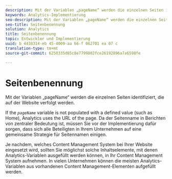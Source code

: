 ```yaml
---
description: Mit der Variablen „pageName“ werden die einzelnen Seiten identifiziert, die auf der Website verfolgt werden.
keywords: Analytics-Implementierung
seo-description: Mit der Variablen „pageName“ werden die einzelnen Seiten identifiziert, die auf der Website verfolgt werden.
seo-title: Seitenbenennung
solution: Analytics
title: Seitenbenennung
topic: Entwickler und Implementierung
uuid: b 4438314-eb 45-4009-aa 66-f 062701 ea 07 c
translation-type: tm+mt
source-git-commit: 6250335d05c8e7799802fce26192896a7a6598fe

---
```



# Seitenbenennung

Mit der Variablen „pageName“ werden die einzelnen Seiten identifiziert, die auf der Website verfolgt werden.

If the *`pageName`* variable is not populated with a defined value (such as Home), Analytics uses the URL of the page. Da der Seitenname in Berichten von zentraler Bedeutung ist, müssen Sie vor der Implementierung dafür sorgen, dass sich alle Beteiligten in Ihrem Unternehmen auf eine gemeinsame Strategie für Seitennamen einigen.

Je nachdem, welches Content Management System bei Ihrer Website eingesetzt wird, sollten Sie möglichst solche Inhaltselemente, mit denen Analytics-Variablen ausgefüllt werden können, in Ihr Content Management System aufnehmen. In vielen Unternehmen können die meisten Analytics-Variablen aus vorhandenen Content Management-Elementen aufgefüllt werden.
